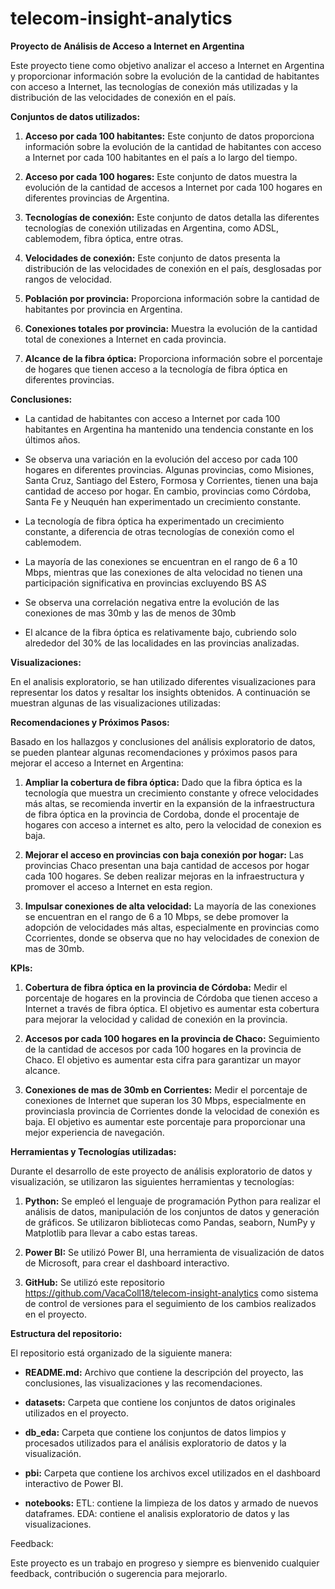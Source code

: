 # telecom-insight-analytics

**Proyecto de Análisis de Acceso a Internet en Argentina**

Este proyecto tiene como objetivo analizar el acceso a Internet en Argentina y proporcionar información sobre la evolución de la cantidad de habitantes con acceso a Internet, las tecnologías de conexión más utilizadas y la distribución de las velocidades de conexión en el país.

**Conjuntos de datos utilizados:**

1. **Acceso por cada 100 habitantes:** Este conjunto de datos proporciona información sobre la evolución de la cantidad de habitantes con acceso a Internet por cada 100 habitantes en el país a lo largo del tiempo.

2. **Acceso por cada 100 hogares:** Este conjunto de datos muestra la evolución de la cantidad de accesos a Internet por cada 100 hogares en diferentes provincias de Argentina.

3. **Tecnologías de conexión:** Este conjunto de datos detalla las diferentes tecnologías de conexión utilizadas en Argentina, como ADSL, cablemodem, fibra óptica, entre otras.

4. **Velocidades de conexión:** Este conjunto de datos presenta la distribución de las velocidades de conexión en el país, desglosadas por rangos de velocidad.

5. **Población por provincia:** Proporciona información sobre la cantidad de habitantes por provincia en Argentina.

6. **Conexiones totales por provincia:** Muestra la evolución de la cantidad total de conexiones a Internet en cada provincia.

7. **Alcance de la fibra óptica:** Proporciona información sobre el porcentaje de hogares que tienen acceso a la tecnología de fibra óptica en diferentes provincias.

**Conclusiones:**

- La cantidad de habitantes con acceso a Internet por cada 100 habitantes en Argentina ha mantenido una tendencia constante en los últimos años.

- Se observa una variación en la evolución del acceso por cada 100 hogares en diferentes provincias. Algunas provincias, como Misiones, Santa Cruz, Santiago del Estero, Formosa y Corrientes, tienen una baja cantidad de acceso por hogar. En cambio, provincias como Córdoba, Santa Fe y Neuquén han experimentado un crecimiento constante.

- La tecnología de fibra óptica ha experimentado un crecimiento constante, a diferencia de otras tecnologías de conexión como el cablemodem.

- La mayoría de las conexiones se encuentran en el rango de 6 a 10 Mbps, mientras que las conexiones de alta velocidad no tienen una participación significativa en provincias excluyendo BS AS

- Se observa una correlación negativa entre la evolución de las conexiones de mas 30mb y las de menos de 30mb

- El alcance de la fibra óptica es relativamente bajo, cubriendo solo alrededor del 30% de las localidades en las provincias analizadas.

**Visualizaciones:**

En el analisis exploratorio, se han utilizado diferentes visualizaciones para representar los datos y resaltar los insights obtenidos. A continuación se muestran algunas de las visualizaciones utilizadas:

**Recomendaciones y Próximos Pasos:**

Basado en los hallazgos y conclusiones del análisis exploratorio de datos, se pueden plantear algunas recomendaciones y próximos pasos para mejorar el acceso a Internet en Argentina:

1. **Ampliar la cobertura de fibra óptica:** Dado que la fibra óptica es la tecnología que muestra un crecimiento constante y ofrece velocidades más altas, se recomienda invertir en la expansión de la infraestructura de fibra óptica en la provincia de Cordoba, donde el procentaje de hogares con acceso a internet es alto, pero la velocidad de conexion es baja.

2. **Mejorar el acceso en provincias con baja conexión por hogar:** Las provincias Chaco presentan una baja cantidad de accesos por hogar cada 100 hogares. Se deben realizar mejoras en la infraestructura y promover el acceso a Internet en esta region.

3. **Impulsar conexiones de alta velocidad:** La mayoría de las conexiones se encuentran en el rango de 6 a 10 Mbps, se debe promover la adopción de velocidades más altas, especialmente en provincias como Ccorrientes, donde se observa que no hay velocidades de conexion de mas de 30mb.

**KPIs:**

1. **Cobertura de fibra óptica en la provincia de Córdoba:** Medir el porcentaje de hogares en la provincia de Córdoba que tienen acceso a Internet a través de fibra óptica. El objetivo es aumentar esta cobertura para mejorar la velocidad y calidad de conexión en la provincia.

2. **Accesos por cada 100 hogares en la provincia de Chaco:** Seguimiento de la cantidad de accesos por cada 100 hogares en la provincia de Chaco. El objetivo es aumentar esta cifra para garantizar un mayor alcance. 

3. **Conexiones de mas de 30mb en Corrientes:** Medir el porcentaje de conexiones de Internet que superan los 30 Mbps, especialmente en provinciasla provincia de Corrientes donde la velocidad de conexión es baja. El objetivo es aumentar este porcentaje para proporcionar una mejor experiencia de navegación.

**Herramientas y Tecnologías utilizadas:**

Durante el desarrollo de este proyecto de análisis exploratorio de datos y visualización, se utilizaron las siguientes herramientas y tecnologías:

1. **Python:** Se empleó el lenguaje de programación Python para realizar el análisis de datos, manipulación de los conjuntos de datos y generación de gráficos. Se utilizaron bibliotecas como Pandas, seaborn, NumPy y Matplotlib para llevar a cabo estas tareas.

2. **Power BI:** Se utilizó Power BI, una herramienta de visualización de datos de Microsoft, para crear el dashboard interactivo.

3. **GitHub:** Se utilizó este repositorio https://github.com/VacaColl18/telecom-insight-analytics como sistema de control de versiones para el seguimiento de los cambios realizados en el proyecto.


**Estructura del repositorio:**

El repositorio está organizado de la siguiente manera:

- **README.md:** Archivo que contiene la descripción del proyecto, las conclusiones, las visualizaciones y las recomendaciones.

- **datasets:** Carpeta que contiene los conjuntos de datos originales utilizados en el proyecto.

- **db_eda:** Carpeta que contiene los conjuntos de datos limpios y procesados utilizados para el análisis exploratorio de datos y la visualización.

- **pbi:** Carpeta que contiene los archivos excel utilizados en el dashboard interactivo de Power BI.

- **notebooks:** ETL: contiene la limpieza de los datos y armado de nuevos dataframes. EDA: contiene el analisis exploratorio de datos y las visualizaciones.

Feedback:

Este proyecto es un trabajo en progreso y siempre es bienvenido cualquier feedback, contribución o sugerencia para mejorarlo.

